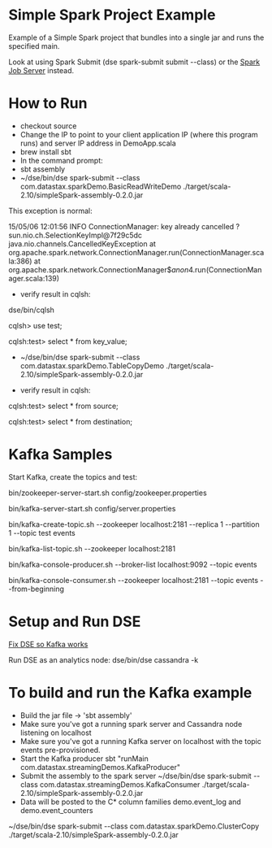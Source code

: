Simple Spark Project Example 
=============================


Example of a Simple Spark project that bundles into a single jar and runs the specified main.

Look at using Spark Submit (dse spark-submit submit --class) or the [Spark Job Server](https://github.com/spark-jobserver/spark-jobserver) instead.

How to Run
==========

* checkout source
* Change the IP to point to your client application IP (where this program runs) and server IP address in DemoApp.scala
* brew install sbt
* In the command prompt: 
* sbt assembly
*  ~/dse/bin/dse spark-submit --class com.datastax.sparkDemo.BasicReadWriteDemo ./target/scala-2.10/simpleSpark-assembly-0.2.0.jar

This exception is normal:  

15/05/06 12:01:56 INFO ConnectionManager: key already cancelled ? sun.nio.ch.SelectionKeyImpl@7f29c5dc
                           java.nio.channels.CancelledKeyException
                           	at org.apache.spark.network.ConnectionManager.run(ConnectionManager.scala:386)
                           	at org.apache.spark.network.ConnectionManager$$anon$4.run(ConnectionManager.scala:139)
                           	

* verify result in cqlsh:

dse/bin/cqlsh

cqlsh> use test;

cqlsh:test> select * from key_value;

*  ~/dse/bin/dse spark-submit --class com.datastax.sparkDemo.TableCopyDemo ./target/scala-2.10/simpleSpark-assembly-0.2.0.jar


* verify result in cqlsh:

cqlsh:test> select * from source;

cqlsh:test> select * from destination;


Kafka Samples
==========

Start Kafka, create the topics and test:

bin/zookeeper-server-start.sh config/zookeeper.properties

bin/kafka-server-start.sh config/server.properties

bin/kafka-create-topic.sh --zookeeper localhost:2181 --replica 1 --partition 1 --topic test events

bin/kafka-list-topic.sh --zookeeper localhost:2181

bin/kafka-console-producer.sh --broker-list localhost:9092 --topic events

bin/kafka-console-consumer.sh --zookeeper localhost:2181 --topic events --from-beginning

Setup and Run DSE
=============================
[Fix DSE so Kafka works](https://support.datastax.com/hc/en-us/articles/204226489--java-lang-NoSuchMethodException-seen-when-attempting-Spark-streaming-from-Kafka)

Run DSE as an analytics node:
dse/bin/dse cassandra -k

To build and run the Kafka example
========================================

* Build the jar file -> 'sbt assembly'
* Make sure you've got a running spark server and Cassandra node listening on localhost
* Make sure you've got a running Kafka server on localhost with the topic events pre-provisioned.
* Start the Kafka producer sbt "runMain com.datastax.streamingDemos.KafkaProducer"
* Submit the assembly to the spark server ~/dse/bin/dse spark-submit --class com.datastax.streamingDemos.KafkaConsumer ./target/scala-2.10/simpleSpark-assembly-0.2.0.jar
* Data will be posted to the C* column families demo.event_log and demo.event_counters

~/dse/bin/dse spark-submit --class com.datastax.sparkDemo.ClusterCopy ./target/scala-2.10/simpleSpark-assembly-0.2.0.jar
